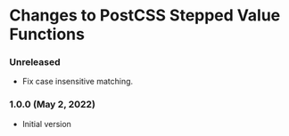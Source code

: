 # Changes to PostCSS Stepped Value Functions

### Unreleased

- Fix case insensitive matching.

### 1.0.0 (May 2, 2022)

- Initial version
